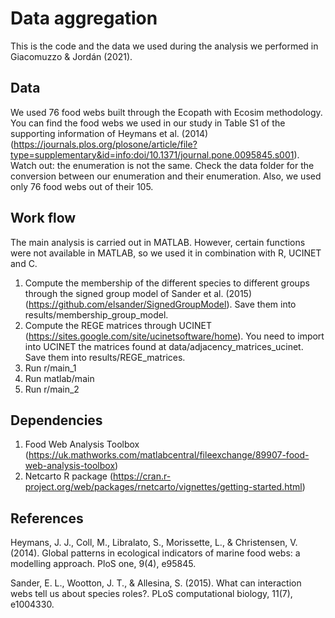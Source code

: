 # Data aggregation 

This is the code and the data we used during the analysis we performed in Giacomuzzo & Jordán (2021).

## Data
We used 76 food webs built through the Ecopath with Ecosim methodology. You can find the food webs we used in our study in Table S1 of the supporting information of Heymans et al. (2014) (https://journals.plos.org/plosone/article/file?type=supplementary&id=info:doi/10.1371/journal.pone.0095845.s001). Watch out: the enumeration is not the same. Check the data folder for the conversion between our enumeration and their enumeration. Also, we used only 76 food webs out of their 105.

## Work flow
The main analysis is carried out in MATLAB. However, certain functions were not available in MATLAB, so we used it in combination with R, UCINET and C.

1. Compute the membership of the different species to different groups through the signed group model of Sander et al. (2015) (https://github.com/elsander/SignedGroupModel). Save them into results/membership_group_model.
2. Compute the REGE matrices through UCINET (https://sites.google.com/site/ucinetsoftware/home). You need to import into UCINET the matrices found at data/adjacency_matrices_ucinet. Save them into results/REGE_matrices.
3. Run r/main_1
4. Run matlab/main
5. Run r/main_2

## Dependencies
1. Food Web Analysis Toolbox (https://uk.mathworks.com/matlabcentral/fileexchange/89907-food-web-analysis-toolbox)
2. Netcarto R package (https://cran.r-project.org/web/packages/rnetcarto/vignettes/getting-started.html)

## References
Heymans, J. J., Coll, M., Libralato, S., Morissette, L., & Christensen, V. (2014). Global patterns in ecological indicators of marine food webs: a modelling approach. PloS one, 9(4), e95845.

Sander, E. L., Wootton, J. T., & Allesina, S. (2015). What can interaction webs tell us about species roles?. PLoS computational biology, 11(7), e1004330.